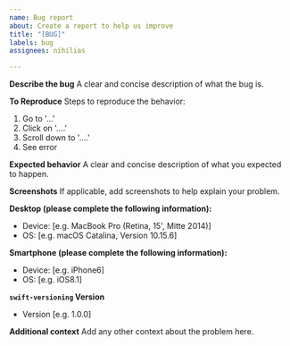 ```yaml
---
name: Bug report
about: Create a report to help us improve
title: "[BUG]"
labels: bug
assignees: nihilias

---
```


**Describe the bug**
A clear and concise description of what the bug is.

**To Reproduce**
Steps to reproduce the behavior:
1. Go to '...'
2. Click on '....'
3. Scroll down to '....'
4. See error

**Expected behavior**
A clear and concise description of what you expected to happen.

**Screenshots**
If applicable, add screenshots to help explain your problem.

**Desktop (please complete the following information):**
 - Device: [e.g. MacBook Pro (Retina, 15', Mitte 2014)]
 - OS: [e.g. macOS Catalina, Version 10.15.6]

**Smartphone (please complete the following information):**
 - Device: [e.g. iPhone6]
 - OS: [e.g. iOS8.1]

**`swift-versioning` Version**
- Version [e.g. 1.0.0]

**Additional context**
Add any other context about the problem here.
